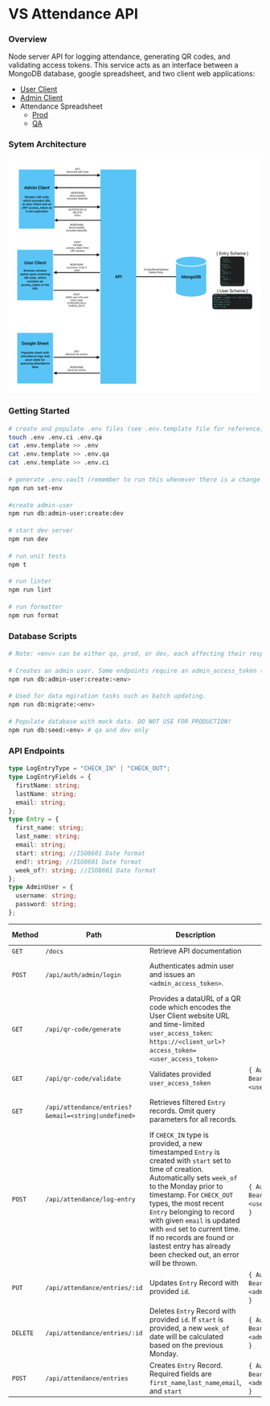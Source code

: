 # VS Attendance API

### Overview

Node server API for logging attendance, generating QR codes, and validating access tokens. This service acts as an interface between a MongoDB database, google spreadsheet, and two client web applications:

- [User Client](https://github.com/bbgrabbag/vs-attendance-client-user.git)
- [Admin Client](https://github.com/bbgrabbag/vs-attendance-client-admin.git)
- Attendance Spreadsheet
  - [Prod](https://docs.google.com/spreadsheets/d/12T2-isdu6xNbipYujpXWjE6lnEGXTQmfxQbDvoB6wFQ/edit#gid=1779750210)
  - [QA](https://docs.google.com/spreadsheets/d/11VRQK2OnqzBCogqMBHV_wzyxvH8xhQc7V2VH2quoKyI/edit#gid=1779750210)

### Sytem Architecture

![Architecture](./docs/Architecture_Diagram.png)

### Getting Started

```bash
# create and populate .env files (see .env.template file for reference)
touch .env .env.ci .env.qa
cat .env.template >> .env
cat .env.template >> .env.qa
cat .env.template >> .env.ci

# generate .env.vault (remember to run this whenever there is a change to an .env.* file)
npm run set-env

#create admin-user
npm run db:admin-user:create:dev

# start dev server
npm run dev

# run unit tests
npm t

# run linter
npm run lint

# run formatter
npm run format
```

### Database Scripts

```bash
# Note: <env> can be either qa, prod, or dev, each affecting their respective db environment. Script files can be found in /db/scripts/.

# Creates an admin user. Some endpoints require an admin_access_token to be sent on behalf of an admin user. These are acquired by logging in via the `api/auth/admin/login` route.
npm run db:admin-user:create:<env>

# Used for data mgiration tasks such as batch updating.
npm run db:migrate:<env>

# Populate database with mock data. DO NOT USE FOR PRODUCTION!
npm run db:seed:<env> # qa and dev only
```

### API Endpoints

```ts
type LogEntryType = "CHECK_IN" | "CHECK_OUT";
type LogEntryFields = {
  firstName: string;
  lastName: string;
  email: string;
};
type Entry = {
  first_name: string;
  last_name: string;
  email: string;
  start: string; //ISO8601 Date format
  end?: string; //ISO8601 Date format
  week_of?: string; //ISO8601 Date format
};
type AdminUser = {
  username: string;
  password: string;
};
```

| Method   | Path                                                 | Description                                                                                                                                                                                                                                                                                                                                                                                                | Headers                                          | Request Body (JSON)                              | Response Data (JSON)                      |
| -------- | ---------------------------------------------------- | ---------------------------------------------------------------------------------------------------------------------------------------------------------------------------------------------------------------------------------------------------------------------------------------------------------------------------------------------------------------------------------------------------------- | ------------------------------------------------ | ------------------------------------------------ | ----------------------------------------- |
| `GET`    | `/docs`                                              | Retrieve API documentation                                                                                                                                                                                                                                                                                                                                                                                 |                                                  |                                                  | `<html>`                                  |
| `POST`   | `/api/auth/admin/login`                              | Authenticates admin user and issues an `<admin_access_token>`.                                                                                                                                                                                                                                                                                                                                             |                                                  | `{ user: AdminUser }`                            | `{ success: true, access_token: string }` |
| `GET`    | `/api/qr-code/generate`                              | Provides a dataURL of a QR code which encodes the User Client website URL and time-limited `user_access_token`: `https://<client_url>?access_token=<user_access_token>`                                                                                                                                                                                                                                    |                                                  |                                                  | `{ dataUrl: string }`                     |
| `GET`    | `/api/qr-code/validate`                              | Validates provided `user_access_token`                                                                                                                                                                                                                                                                                                                                                                     | `{ Authorization: Bearer <user_access_token>}`   |                                                  | `{ success:true }`                        |
| `GET`    | `/api/attendance/entries?&email=<string\|undefined>` | Retrieves filtered `Entry` records. Omit query parameters for all records.                                                                                                                                                                                                                                                                                                                                 |                                                  |                                                  | `{ success: true, entries:Entry[] }`      |
| `POST`   | `/api/attendance/log-entry`                          | If `CHECK_IN` type is provided, a new timestamped `Entry` is created with `start` set to time of creation. Automatically sets `week_of` to the Monday prior to timestamp. For `CHECK_OUT` types, the most recent `Entry` belonging to record with given `email` is updated with `end` set to current time. If no records are found or lastest entry has already been checked out, an error will be thrown. | `{ Authorization: Bearer <user_access_token> }`  | `{ fields: LogEntryFields, type: LogEntryType }` | `{ success:true, entry: Entry }`          |
| `PUT`    | `/api/attendance/entries/:id`                        | Updates `Entry` Record with provided `id`.                                                                                                                                                                                                                                                                                                                                                                 | `{ Authorization: Bearer <admin_access_token> }` | `{ fields: Entry }`                              | `{ success: true, entry: Entry }`         |
| `DELETE` | `/api/attendance/entries/:id`                        | Deletes `Entry` Record with provided `id`. If `start` is provided, a new `week_of` date will be calculated based on the previous Monday.                                                                                                                                                                                                                                                                   | `{ Authorization: Bearer <admin_access_token> }` |                                                  | `{ success: true, entryId: string }`      |
| `POST`   | `/api/attendance/entries`                            | Creates `Entry` Record. Required fields are `first_name`,`last_name`,`email`, and `start`                                                                                                                                                                                                                                                                                                                  | `{ Authorization: Bearer <admin_access_token> }` | `{ fields: Entry }`                              | `{ success: true, entry: Entry }`         |
